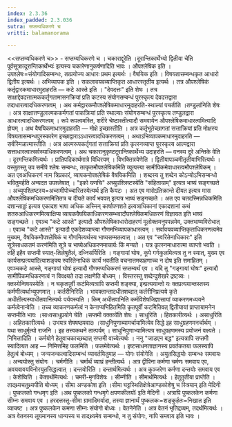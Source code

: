 ```yaml
---
index: 2.3.36
index_padded: 2.3.036
sutra: सप्तम्यधिकरणे च
vritti: balamanorama

---
```

<<सप्तम्यधिकरणे च>> - सप्तम्यधिकरणे च । चकाराद्दूरेति ।दूरान्तिकार्थेभ्यो द्वितीया चे॑ति पूर्वसूत्रात्दूरान्तिकार्थेभ्यः॑ इत्यस्य चकारेणानुकर्षणादिति भावः । औपश्लेषिक इति । उपश्लेषः=संयोगादिसम्बन्धः, तत्प्रयोज्य आधारः प्रथम इत्यर्थः । वैषयिक इति । विषयतासम्बन्धकृत आधारो द्वितीय इत्यर्थः । अभिव्यापक इति । सकलावयवव्याप्तिकृत आधारस्तृतीय इत्यर्थः । तत्र औपश्लेषिकं कर्तृद्वारकमाधारमुदाहरति — कटे आस्ते इति । "देवदत्तः" इति शेषः । तत्र साक्षाद्देवदत्तात्मककर्तृगतामासनक्रियां प्रति कटस्य संयोगसम्बन्धं पुरस्कृत्य देवदत्तद्वारा तदाधारत्वादधिकरणत्वम् । अथ कर्मद्वारकमौपश्लेषिकमाधारमुदाहरति-स्थाल्यां पचतीति ।तण्डुला॑निति शेषः । अत्र साक्षात्तण्डुलात्मककर्मगतां पाकक्रियां प्रति स्थाल्याः संयोगसम्बन्धं पुरस्कृत्य तण्डुलद्वारा आधारत्वादधिकरणत्वम् । रूपे रूपत्वमस्ति, शरीरे चेष्टास्तीत्यादौ समवायेन औपश्लेषिकमाधारत्वमित्यादि ज्ञेयम् । अथ वैषयिकमाधारमुदाहरति — मोक्षे इच्छास्तीति । अत्र कर्तृभूतेच्छागतां सत्ताक्रियां प्रति मोक्षस्य विषयतासम्बन्धपुरस्कारेण इच्छाद्वाराऽ‌ऽधारत्वादधिकरणत्वम् । अथाऽभिव्यापकमाधारमुदाहरति — सर्वस्मिन्नात्मास्तीति । अत्र आत्मरूपकर्तृगतां सत्ताक्रियां प्रति कृत्स्नव्याप्त पुरस्कृत्य आत्मद्वारा सत्ताधारत्वात्सर्वस्याधिकरणत्वम् । अथ चकारानुकृष्टदूरान्तिकार्थेभ्य उदाहरति — वनस्य दूरे अन्तिके वेति । दूरमन्तिकमित्यर्थः । प्रातिपदिकार्थमात्रे विधिरयम् । विभक्तित्रयेणेति । द्वितीयापञ्चमीतृतीयाभिरित्यर्थः । वस्तुतस्तु उप समीपे श्लेषः सम्बन्धः, तत्कृतमौपश्लेषिकमिति व्युत्पत्त्या सामीपिकमेवाधारत्वमौपश्लेषिकम् । अत एवअधिकरणं नाम त्रिप्रकारं, व्यापकमोपश्लेषिकं वैषयिकमिति । शब्दस्य तु शब्देन कोऽन्योऽभिसम्बन्धो भवितुमर्हति अन्यदत उपश्लेषात् । "इको यणचि" अच्युपश्लिष्टस्ये॑ति "संहितायाम्" इत्यत्र भाष्यं सङ्गच्छते । अच्युपश्लिष्टस्य=अच्समीपोच्चारितस्येत्यर्थ इति कैयटः । अत एव मासेऽतिक्रान्ते दीयत इत्यत्र मास औपश्लेषिकमधिकरणमितितत्र च दीयते कार्यं भववत् इत्यत्र भाष्यं सङ्गच्छते । अत एव चतदस्मिन्नधिकमिति दशान्ताड्डः॑ इत्यत्र एकादश भाषा अधिक अस्मिन् कार्षापणशते इत्यत्राधिकानां एकादशानां कथं शतरुआधिकरणमित्याक्षिप्य व्यापकवैषयिकाधिकरणसम्भवादौपश्लेषिकमधिकरणं विज्ञायत इति भाष्यं सङ्गच्छते । एवञ्च "कटे आस्ते" इत्यादौ औपश्लेषिकाधारोदाहरणं मूलोक्तमनुपपन्नमेव, उक्तभाष्यविरोधात् । एवञ्च "कटे आस्ते" इत्यादौ एकदेशव्याप्त्या गौणमभिव्यापकाधारत्वम् । सर्वावयवव्याप्तिकृताधिकरणत्वमेव मुख्यम्, वैषयिकमौपश्लेषिकं च गौणमित्यर्थस्य भाष्यसम्मतत्वात् । अत एव "स्वरितेनाधिकारः" इति सूत्रेसाधकतमं करण॑मिति सूत्रे च भाष्येअधिकरणमाचार्यः किं मन्यते  । यत्र कृत्स्नमाधारात्मा व्याप्तो भवति । तर्हि इहैव सप्तमी स्यात्-तिलेषुतैलं, दध्निसर्पिरिति । गङ्गायां घोषः, कूपे गर्गकुलमित्यत्र तु न स्यात्, मुख्य एव कार्यसम्प्रत्यया॑दित्याशङ्क्य स्वरितेनाधिकं कार्यं भवतीति वचनात्तमब्ग्रहणाच्च न दोष इति समाहितम् । एवञ्चकटे आस्ते, गङ्गायां घोषः॑ इत्यादौ गौणमप्यधिकरणं सप्तम्यर्थं एव । यदि तु "गङ्गायां घोषः" इत्यादौ सामीपिकमधिकरणत्वं न विवक्ष्यते तदा लक्षणेति बोध्यम् । विस्तरस्तु शब्देन्दुशेखरे द्रष्टव्यः । क्तस्येन्विषयस्येति । न चकृतपूर्वी कट॑मित्यत्रापि सप्तमी शङ्क्या, इन्प्रत्ययान्तो यः क्तप्रत्ययान्तस्तस्य कर्मणीत्यर्थाभ्युपगमात् । कर्तरीनिरिति । भावक्तान्तादधीतशब्दात् कर्तरीनिप्रत्यये कृते अधीतीत्यस्याधीतवानित्यर्थः पर्यवस्यति । किम् अधीतवानिति कर्मविशेषजिज्ञासायां व्याकरणमध्ययने कर्मत्वेनान्वेति । तच्च व्याकरणकर्मत्वं न केनाप्यभिहितमिति कृतपूर्वी कटमितिवत् द्वितीयायां प्राप्तायामनेन सप्तमीति भावः ।साध्वसाधुप्रयोगे चेति ।सप्तमी वक्तव्ये॑ति शेषः । साधुरिति । हितकारीत्यर्थः । असाधुरिति । अहितकारीत्यर्थः । उभयत्र शेषषष्ठपवादः ।साधुनिपुणाब्यामर्चाया॑मित्येव सिद्धे इह साधुग्रहणमनर्चार्थम् । यथा साधुर्मृत्यो राजनि । इह तत्त्वकथने तात्पर्यम् । साधुनिपुणाभ्यामित्यत्र साधुग्रहणमस्य प्रयोजनं वक्ष्यते । निमित्तादिति । कर्मयोगे हेतुवाचकाच्छब्दात् सप्तमी वाच्येत्यर्थः । ननु "जाडएन बद्ध" इत्यत्रापि सप्तमी स्यादित्यत आह — निमित्तमिह फलमिति । फलमेवेत्यर्थः । इष्टसाधनताज्ञानस्य प्रवर्तकतया फलस्यापि हेतुत्वं बोध्यम् । जन्यजन्कत्वादिसम्बन्धं व्यावर्तयितुमाह — योगः संयोगेति । अयुतसिद्धयोः सम्बन्धः समवायः । अन्ययोस्तु संयोगः । चर्मणीति । चर्मार्थं व्याघ्रं हन्तीत्यर्थः । अत्र द्वीपिना कर्मणा चर्मणः समवाय एव, अवयवावयविनोरयुतसिद्धत्वात् । दन्तयोरिति । दन्तार्थमित्यर्थः । अत्र कुञ्जरेण कर्मणा दन्तयोः समवाय एव । केशेष्विति । केशार्थमित्यर्थः । चमरी-मृगविशेषः । सीम्नीति । सीमार्थमित्यर्थः । हेतुतृतीया प्राप्तेति । तादथ्र्यचतुथ्र्यपीति बोध्यम् । सीमा अण्डकोश इति ।सीमा घट्टस्थितिक्षेत्रेआण्डकोशेषु च स्त्रियाम् इति मेदिनी । पुष्कलको गन्धमृग इति ।अथ पुष्कलको गन्धमृगे क्षपणकीलयोः॑ इति मेदिनी । अत्रापि पुष्कलकेन कर्मणा सीम्नः समवाय एव । हरदत्तस्तु-सीमा ग्रामादिमर्यादा, तस्या ज्ञानार्थं पुष्कलकः=शङ्कुर्हतः=निखात इति व्याचष्ट । अत्र पुष्कलकेन कमणा सीम्नः संयोगो बोध्यः । वेतनेनेति । अत्र वेतनं भृतिद्रव्यम्, तदर्थमित्यर्थः । अत्र वेतनस्य लूयमानस्य धान्यस्य च तादथ्र्यमेव सम्बन्धो, न तु संयोगः, नापि समवाय इति भावः । 